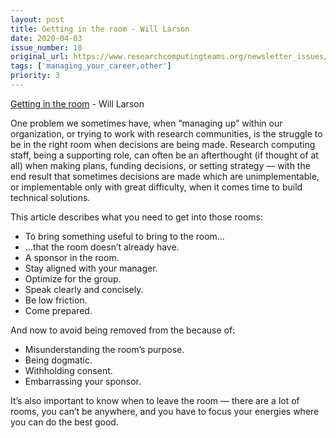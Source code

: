 ```yaml
---
layout: post
title: Getting in the room - Will Larson
date: 2020-04-03
issue_number: 18
original_url: https://www.researchcomputingteams.org/newsletter_issues/0018
tags: ['managing_your_career,other']
priority: 3
---
```


<!-- markdownlint-disable MD033 -->
<!-- markdownlint-disable MD041 -->
<!-- markdownlint-disable MD049 -->

[Getting in the room](https://lethain.com/getting-in-the-room/) - Will Larson

One problem we sometimes have, when “managing up” within our organization, or trying to work with research communities, is the struggle to be in the right room when decisions are being made.  Research computing staff, being a supporting role, can often be an afterthought (if thought of at all) when making plans, funding decisions, or setting strategy — with the end result that sometimes decisions are made which are unimplementable, or implementable only with great difficulty, when it comes time to build technical solutions.

This article describes what you need to get into those rooms:

- To bring something useful to bring to the room…
- ...that the room doesn’t already have.
- A sponsor in the room.
- Stay aligned with your manager.
- Optimize for the group.
- Speak clearly and concisely.
- Be low friction.
- Come prepared.

And now to avoid being removed from the because of:

- Misunderstanding the room’s purpose.
- Being dogmatic.
- Withholding consent.
- Embarrassing your sponsor.

It’s also important to know when to leave the room — there are a lot of rooms, you can’t be anywhere, and you have to focus your energies where you can do the best good.
